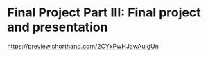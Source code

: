 # Final Project Part III: Final project and presentation

https://preview.shorthand.com/2CYxPwHJawAulgUn
